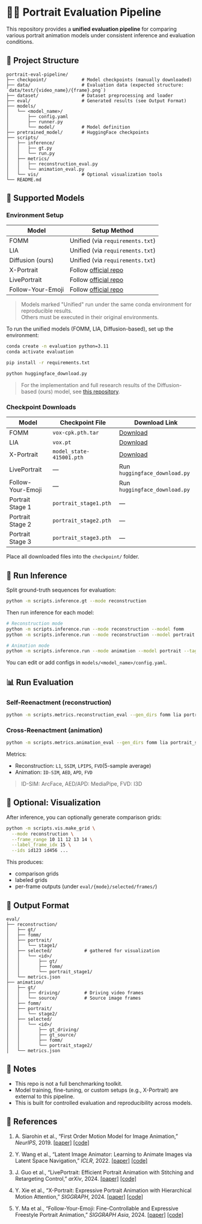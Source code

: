 # 🧑‍🔬 Portrait Evaluation Pipeline

This repository provides a **unified evaluation pipeline** for comparing various portrait animation models under consistent inference and evaluation conditions.


## 📁 Project Structure

```
portrait-eval-pipeline/
├── checkpoint/             # Model checkpoints (manually downloaded)
├── data/                   # Evaluation data (expected structure: `data/test/{video_name}/{frame}.png`)
├── dataset/                # Dataset preprocessing and loader
├── eval/                   # Generated results (see Output Format)
├── models/
│   └── <model_name>/
│       ├── config.yaml
│       ├── runner.py
│       └── model/          # Model definition
├── pretrained_model/       # HuggingFace checkpoints
├── scripts/
│   ├── inference/
│   │   ├── gt.py
│   │   └── run.py   
│   ├── metrics/
│   │   ├── reconstruction_eval.py
│   │   └── animation_eval.py
│   └── vis/                # Optional visualization tools
└── README.md
```


## 🧠 Supported Models

### Environment Setup

| Model              | Setup Method |
|--------------------|--------------|
| FOMM               | Unified (via `requirements.txt`) |
| LIA                | Unified (via `requirements.txt`) |
| Diffusion (ours)   | Unified (via `requirements.txt`) |
| X-Portrait         | Follow [official repo](https://github.com/bytedance/X-Portrait) |
| LivePortrait       | Follow [official repo](https://github.com/KwaiVGI/LivePortrait) |
| Follow-Your-Emoji  | Follow [official repo](https://github.com/mayuelala/FollowYourEmoji) |

> Models marked "Unified" run under the same conda environment for reproducible results.  
> Others must be executed in their original environments.

To run the unified models (FOMM, LIA, Diffusion-based), set up the environment:

```bash
conda create -n evaluation python=3.11
conda activate evaluation

pip install -r requirements.txt

python huggingface_download.py
```

> For the implementation and full research results of the Diffusion-based (ours) model, see [this repository](https://github.com/jieun-b/portrait).


### Checkpoint Downloads

| Model              | Checkpoint File            | Download Link |
|--------------------|----------------------------|----------------|
| FOMM               | `vox-cpk.pth.tar`          | [Download](https://drive.google.com/file/d/1_v_xW1V52gZCZnXgh1Ap_gwA9YVIzUnS/view?usp=drive_link) |
| LIA                | `vox.pt`                   | [Download](https://drive.google.com/file/d/1cC2BGsbvJ_CBkoWdkv5mtZnCXZ5gS0Zy/view?usp=drive_link) |
| X-Portrait         | `model_state-415001.pth`   | [Download](https://drive.google.com/drive/folders/1Bq0n-w1VT5l99CoaVg02hFpqE5eGLo9O) |
| LivePortrait       | —                          | Run `huggingface_download.py` |
| Follow-Your-Emoji  | —                          | Run `huggingface_download.py` |
| Portrait Stage 1   | `portrait_stage1.pth`      | — |
| Portrait Stage 2   | `portrait_stage2.pth`      | — |
| Portrait Stage 3   | `portrait_stage3.pth`      | — |

Place all downloaded files into the `checkpoint/` folder.


## 🚀 Run Inference

Split ground-truth sequences for evaluation:
```bash
python -m scripts.inference.gt --mode reconstruction
```

Then run inference for each model:
```bash
# Reconstruction mode
python -m scripts.inference.run --mode reconstruction --model fomm
python -m scripts.inference.run --mode reconstruction --model portrait --tag stage1

# Animation mode
python -m scripts.inference.run --mode animation --model portrait --tag stage2
```

You can edit or add configs in `models/<model_name>/config.yaml`.


## 📊 Run Evaluation

### Self-Reenactment (reconstruction)

```bash
python -m scripts.metrics.reconstruction_eval --gen_dirs fomm lia portrait_stage1 portrait_stage2
```

### Cross-Reenactment (animation)

```bash
python -m scripts.metrics.animation_eval --gen_dirs fomm lia portrait_stage1 portrait_stage2
```

Metrics:
- Reconstruction: `L1`, `SSIM`, `LPIPS`, `FVD`(5-sample average)
- Animation: `ID-SIM`, `AED`, `APD`, `FVD`

> ID-SIM: ArcFace, AED/APD: MediaPipe, FVD: I3D


## 🎨 Optional: Visualization

After inference, you can optionally generate comparison grids:

```bash
python -m scripts.vis.make_grid \
  --mode reconstruction \
  --frame_range 10 11 12 13 14 \
  --label_frame_idx 15 \
  --ids id123 id456 ...
```

This produces:
- comparison grids
- labeled grids
- per-frame outputs (under `eval/{mode}/selected/frames/`)


## 📂 Output Format

```
eval/
├── reconstruction/
│   ├── gt/
│   ├── fomm/
│   ├── portrait/
│   │   └── stage1/
│   ├── selected/            # gathered for visualization
│   │   └── <id>/
│   │       ├── gt/
│   │       ├── fomm/
│   │       └── portrait_stage1/
│   └── metrics.json
├── animation/
│   ├── gt/
│   │   ├── driving/         # Driving video frames
│   │   └── source/          # Source image frames
│   ├── fomm/
│   ├── portrait/
│   │   └── stage2/
│   ├── selected/
│   │   └── <id>/
│   │       ├── gt_driving/
│   │       ├── gt_source/
│   │       ├── fomm/
│   │       └── portrait_stage2/
│   └── metrics.json
```


## 📌 Notes

- This repo is not a full benchmarking toolkit.
- Model training, fine-tuning, or custom setups (e.g., X-Portrait) are external to this pipeline.
- This is built for controlled evaluation and reproducibility across models.


## 🔗 References

1. A. Siarohin et al., “First Order Motion Model for Image Animation,” *NeurIPS*, 2019. [[paper]](https://arxiv.org/abs/2003.00196) [[code]](https://github.com/AliaksandrSiarohin/first-order-model)

2. Y. Wang et al., “Latent Image Animator: Learning to Animate Images via Latent Space Navigation,” *ICLR*, 2022. [[paper]](https://arxiv.org/abs/2203.09043) [[code]](https://github.com/wyhsirius/LIA)

3. J. Guo et al., “LivePortrait: Efficient Portrait Animation with Stitching and Retargeting Control,” *arXiv*, 2024. [[paper]](https://arxiv.org/abs/2407.03168) [[code]](https://github.com/KwaiVGI/LivePortrait)

4. Y. Xie et al., “X-Portrait: Expressive Portrait Animation with Hierarchical Motion Attention,” *SIGGRAPH*, 2024. [[paper]](https://arxiv.org/abs/2403.15931) [[code]](https://github.com/bytedance/X-Portrait)

5. Y. Ma et al., “Follow-Your-Emoji: Fine-Controllable and Expressive Freestyle Portrait Animation,” *SIGGRAPH Asia*, 2024. [[paper]](https://arxiv.org/abs/2406.01900) [[code]](https://github.com/mayuelala/FollowYourEmoji)
